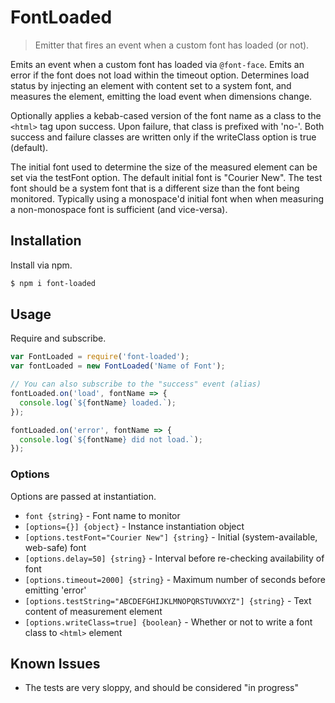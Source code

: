 # FontLoaded
> Emitter that fires an event when a custom font has loaded (or not).

Emits an event when a custom font has loaded via `@font-face`.
Emits an error if the font does not load within the timeout option.
Determines load status by injecting an element with content set to a system font, and measures the element, emitting the load event when dimensions change.

Optionally applies a kebab-cased version of the font name as a class to the `<html>` tag upon success. 
Upon failure, that class is prefixed with 'no-'. 
Both success and failure classes are written only if the writeClass option is true (default).

The initial font used to determine the size of the measured element can be set via the testFont option. 
The default initial font is "Courier New". 
The test font should be a system font that is a different size than the font being monitored. 
Typically using a monospace'd initial font when when measuring a non-monospace font is sufficient (and vice-versa).


## Installation
Install via npm.

```sh
$ npm i font-loaded
```


## Usage
Require and subscribe.

```javascript
var FontLoaded = require('font-loaded');
var fontLoaded = new FontLoaded('Name of Font');

// You can also subscribe to the "success" event (alias)
fontLoaded.on('load', fontName => {
  console.log(`${fontName} loaded.`);
});

fontLoaded.on('error', fontName => {
  console.log(`${fontName} did not load.`);
});
```


### Options
Options are passed at instantiation.

- `font {string}` - Font name to monitor
- `[options={}] {object}` - Instance instantiation object
- `[options.testFont="Courier New"] {string}` - Initial (system-available, web-safe) font
- `[options.delay=50] {string}` - Interval before re-checking availability of font
- `[options.timeout=2000] {string}` - Maximum number of seconds before emitting 'error'
- `[options.testString="ABCDEFGHIJKLMNOPQRSTUVWXYZ"] {string}` - Text content of measurement element
- `[options.writeClass=true] {boolean}` - Whether or not to write a font class to `<html>` element


## Known Issues
- The tests are very sloppy, and should be considered "in progress"
